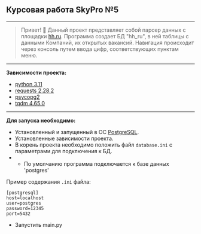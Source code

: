 ## Курсовая работа SkyPro №5
___
> Привет! :wave:  Данный проект представляет собой парсер данных с площадки [hh.ru](https://hh.ru/).
> Программа создает БД "hh_ru", в ней таблицы с данными Компаний, их открытых вакансий.
> Навигация происходит через консоль путем ввода цифр, соответствующих пунктам меню.
___
**Зависимости проекта:**
+ [python 3.11](https://www.python.org/downloads/release/python-3110/)
+ [requests 2.28.2](https://pypi.org/project/requests/)
+ [psycopg2](https://pypi.org/project/psycopg2/)
+ [tqdm 4.65.0](https://github.com/tqdm/tqdm)

___
**Для запуска необходимо:**

+ Установленный и запущенный в ОС [PostgreSQL](https://www.postgresql.org/).
+ Установленные зависимости проекта.
+ В корень проекта необходимо положить файл `database.ini` с параметрами для подключения к БД.
+ + По умолчанию программа подключается к базе данных 'postgres'

Пример содержания `.ini` файла:
```
[postgresql]
host=localhost
user=postgres
password=12345
port=5432
```
+ Запустить main.py